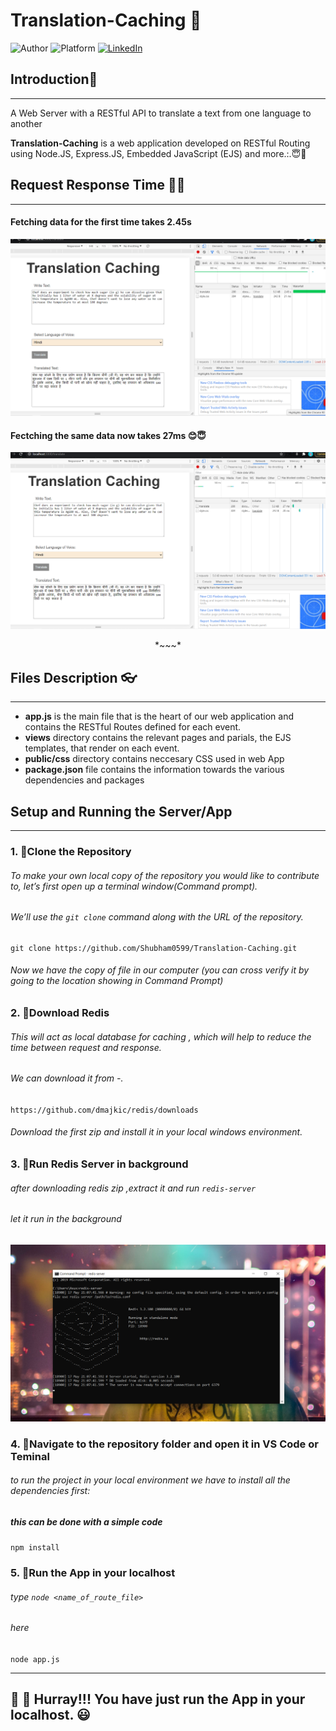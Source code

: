 # Translation-Caching 📝

![Author](https://img.shields.io/badge/author-Shubham0599-green)
![Platform](https://img.shields.io/badge/platform-Visual%20Studio%20Code-blue)
[![LinkedIn](https://img.shields.io/badge/-LinkedIn-black.svg?style=flat-square&logo=linkedin&colorB=555)](https://www.linkedin.com/in/shubham-anand-3a714a1a3/)

 ## Introduction🍫

 ---
A Web Server with a RESTful API to translate a text from one language to another

**Translation-Caching** is a web application developed on RESTful Routing using Node.JS, Express.JS, Embedded JavaScript (EJS) and more.:.😇🤘

## Request Response Time 🌠🌠
 ---
#### Fetching data for the first time takes **2.45s**
<img src="files/before-caching.png">

#### Fectching the same data now takes **27ms**  😊😇

<img src="files/after-caching.png">

<p align="center">*~~~*</p>

## Files Description 👓
---
* **app.js** is the main file that is the heart of our web application and contains the RESTful Routes defined for each event.
* **views** directory contains the relevant pages and parials, the EJS templates, that render on each event.
* **public/css** directory contains neccesary CSS used in web App
* **package.json** file contains the information towards the various dependencies and packages

## Setup and Running the Server/App
---
### 1. 🔰Clone the Repository

###### To make your own local copy of the repository you would like to contribute to, let’s first open up a terminal window(Command prompt).

###### We’ll use the `git clone` command along with the URL of the repository.

```
git clone https://github.com/Shubham0599/Translation-Caching.git
```

###### Now we have the copy of file in our computer (you can cross verify it by going to the location showing in Command Prompt)


### 2. 🔰Download Redis

###### This will act as local database for caching , which will help to reduce the time between request and response.

###### We can download it from -.

`https://github.com/dmajkic/redis/downloads`
###### Download the first zip and install it in your local windows environment.

### 3. 🔰Run Redis Server in background

###### after downloading redis zip ,extract it and run `redis-server`

###### let it run in the background 
<img src="files/redis-server.png">

### 4. 🔀Navigate to the repository folder and open it in VS Code or Teminal 

###### to run the project in your local environment we have to install all the dependencies first:

##### this can be done with a simple code 
`npm install`

### 5. 🔀Run the App in your localhost 

###### type `node <name_of_route_file>`
###### here
`node app.js`

---

## 👑 👑 Hurray!!! You have just run the App in your localhost. 😃
